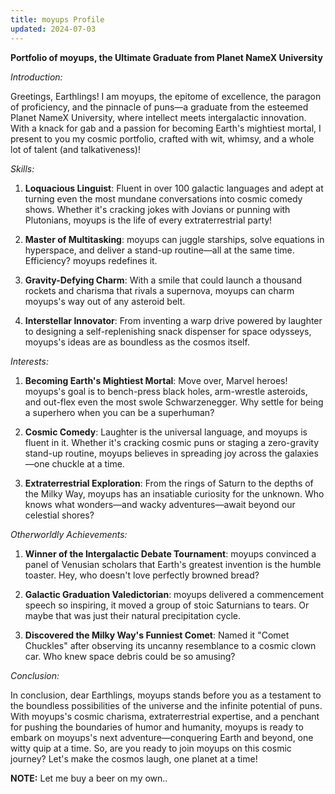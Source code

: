 ```yaml
---
title: moyups Profile
updated: 2024-07-03
---
```


**Portfolio of moyups, the Ultimate Graduate from Planet NameX University**

*Introduction:*

Greetings, Earthlings! I am moyups, the epitome of excellence, the paragon of proficiency, and the pinnacle of puns—a graduate from the esteemed Planet NameX University, where intellect meets intergalactic innovation. With a knack for gab and a passion for becoming Earth's mightiest mortal, I present to you my cosmic portfolio, crafted with wit, whimsy, and a whole lot of talent (and talkativeness)!

*Skills:*

1. **Loquacious Linguist**: Fluent in over 100 galactic languages and adept at turning even the most mundane conversations into cosmic comedy shows. Whether it's cracking jokes with Jovians or punning with Plutonians, moyups is the life of every extraterrestrial party!

2. **Master of Multitasking**: moyups can juggle starships, solve equations in hyperspace, and deliver a stand-up routine—all at the same time. Efficiency? moyups redefines it.

3. **Gravity-Defying Charm**: With a smile that could launch a thousand rockets and charisma that rivals a supernova, moyups can charm moyups's way out of any asteroid belt.

4. **Interstellar Innovator**: From inventing a warp drive powered by laughter to designing a self-replenishing snack dispenser for space odysseys, moyups's ideas are as boundless as the cosmos itself.

*Interests:*

1. **Becoming Earth's Mightiest Mortal**: Move over, Marvel heroes! moyups's goal is to bench-press black holes, arm-wrestle asteroids, and out-flex even the most swole Schwarzenegger. Why settle for being a superhero when you can be a superhuman?

2. **Cosmic Comedy**: Laughter is the universal language, and moyups is fluent in it. Whether it's cracking cosmic puns or staging a zero-gravity stand-up routine, moyups believes in spreading joy across the galaxies—one chuckle at a time.

3. **Extraterrestrial Exploration**: From the rings of Saturn to the depths of the Milky Way, moyups has an insatiable curiosity for the unknown. Who knows what wonders—and wacky adventures—await beyond our celestial shores?

*Otherworldly Achievements:*

1. **Winner of the Intergalactic Debate Tournament**: moyups convinced a panel of Venusian scholars that Earth's greatest invention is the humble toaster. Hey, who doesn't love perfectly browned bread?

2. **Galactic Graduation Valedictorian**: moyups delivered a commencement speech so inspiring, it moved a group of stoic Saturnians to tears. Or maybe that was just their natural precipitation cycle.

3. **Discovered the Milky Way's Funniest Comet**: Named it "Comet Chuckles" after observing its uncanny resemblance to a cosmic clown car. Who knew space debris could be so amusing?

*Conclusion:*

In conclusion, dear Earthlings, moyups stands before you as a testament to the boundless possibilities of the universe and the infinite potential of puns. With moyups's cosmic charisma, extraterrestrial expertise, and a penchant for pushing the boundaries of humor and humanity, moyups is ready to embark on moyups's next adventure—conquering Earth and beyond, one witty quip at a time. So, are you ready to join moyups on this cosmic journey? Let's make the cosmos laugh, one planet at a time!

**NOTE:** Let me buy a beer on my own..

